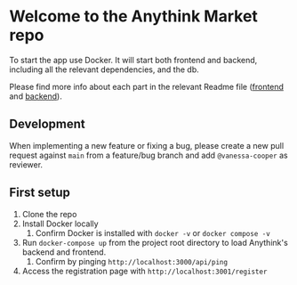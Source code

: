 # Welcome to the Anythink Market repo

To start the app use Docker. It will start both frontend and backend, including all the relevant dependencies, and the db.

Please find more info about each part in the relevant Readme file ([frontend](frontend/readme.md) and [backend](backend/README.md)).

## Development

When implementing a new feature or fixing a bug, please create a new pull request against `main` from a feature/bug branch and add `@vanessa-cooper` as reviewer.

## First setup

1. Clone the repo
2. Install Docker locally
   1. Confirm Docker is installed with `docker -v` or `docker compose -v`
3. Run `docker-compose up` from the project root directory to load Anythink's backend and frontend.
    1. Confirm by pinging `http://localhost:3000/api/ping`
4. Access the registration page with `http://localhost:3001/register`
